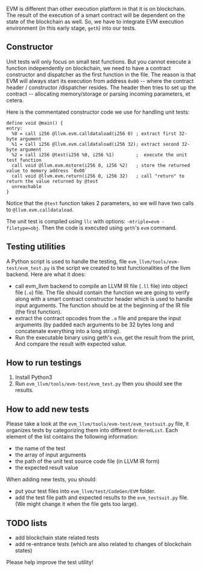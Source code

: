 EVM is different than other execution platform in that it is on blockchain. The result of the execution of a smart contract will be dependent on the state of the blockchain as well. So, we have to integrate EVM execution environment (in this early stage, `geth`) into our tests.

## Constructor

Unit tests will only focus on small test functions. But you cannot execute a function independently on blockchain, we need to have a contract constructor and dispatcher as the first function in the file. The reason is that EVM will always start its execution from address `0x00` -- where the contract header / constructor /dispatcher resides. The header then tries to set up the contract -- allocating memory/storage or parsing incoming parameters, et cetera.

Here is the commentated constructor code we use for handling unit tests:

```
define void @main() {
entry:
  %0 = call i256 @llvm.evm.calldataload(i256 0) ; extract first 32-byte argument
  %1 = call i256 @llvm.evm.calldataload(i256 32); extract second 32-byte argument
  %2 = call i256 @test(i256 %0, i256 %1)        ;  execute the unit test function
  call void @llvm.evm.mstore(i256 0, i256 %2)   ; store the returned value to memory address `0x00`
  call void @llvm.evm.return(i256 0, i256 32)   ; call "return" to return the value returned by @test
  unreachable
}
```

Notice that the `@test` function takes 2 parameters, so we will have two calls to `@llvm.evm.calldataload`.

The unit test is compiled using `llc` with options: `-mtriple=evm -filetype=obj`. Then the code is executed using `geth`'s `evm` command.

## Testing utilities

A Python script is used to handle the testing, file `evm_llvm/tools/evm-test/evm_test.py` is the script we created to test functionalities of the llvm backend. Here are what it does:

-   call evm_llvm backend to compile an LLVM IR file (`.ll` file) into object file (`.o`) file. The file should contain the function we are going to verify along with a smart contract constructor header which is used to handle input arguments. The function should be at the beginning of the IR file (the first function).
-   extract the contract opcodes from the `.o` file and prepare the input arguments (by padded each arguments to be 32 bytes long and concatenate everything into a long string).
-   Run the executable binary using geth's `evm`, get the result from the print, And compare the result with expected value.

## How to run testings

1. Install Python3
2. Run `evm_llvm/tools/evm-test/evm_test.py` then you should see the results.

## How to add new tests

Please take a look at the `evm_llvm/tools/evm-test/evm_testsuit.py` file, it organizes tests by categorizing them into different `OrderedList`. Each element of the list contains the following information:

-   the name of the test
-   the array of input arguments
-   the path of the unit test source code file (in LLVM IR form)
-   the expected result value

When adding new tests, you should:

-   put your test files into `evm_llvm/test/CodeGen/EVM` folder.
-   add the test file path and expected results to the `evm_testsuit.py` file. (We might change it when the file gets too large).

## TODO lists

-   add blockchain state related tests
-   add re-entrance tests (which are also related to changes of blockchain states)

Please help improve the test utility!
